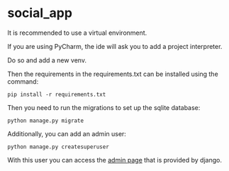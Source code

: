 # social_app

It is recommended to use a virtual environment.

If you are using PyCharm, the ide will ask you to add a project interpreter.

Do so and add a new venv.

Then the requirements in the requirements.txt can be installed using the command:
```
pip install -r requirements.txt
```

Then you need to run the migrations to set up the sqlite database:
```
python manage.py migrate
```

Additionally, you can add an admin user:
```
python manage.py createsuperuser
```
With this user you can access the [admin page](http://localhost:8000/admin) that is provided by django.